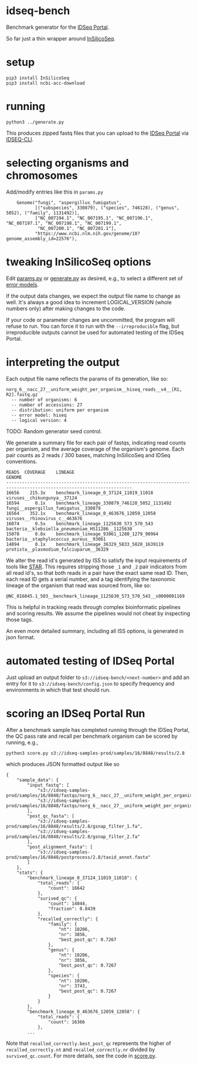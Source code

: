 # idseq-bench
Benchmark generator for the [IDSeq Portal](https://idseq.net).

So far just a thin wrapper around [InSilicoSeq](https://insilicoseq.readthedocs.io/en/latest/).

# setup
```
pip3 install InSilicoSeq
pip3 install ncbi-acc-download
```

# running
```
python3 ../generate.py
```

This produces zipped fastq files that you can upload to the [IDSeq Portal](https://idseq.net) via [IDSEQ-CLI](https://github.com/chanzuckerberg/idseq-cli).

# selecting organisms and chromosomes
Add/modify entries like this in `params.py`
```
    Genome("fungi", "aspergillus_fumigatus",
           [("subspecies", 330879), ("species", 746128), ("genus", 5052), ("family", 1131492)],
           ["NC_007194.1", "NC_007195.1", "NC_007196.1", "NC_007197.1", "NC_007198.1", "NC_007199.1",
            "NC_007200.1", "NC_007201.1"],
           "https://www.ncbi.nlm.nih.gov/genome/18?genome_assembly_id=22576"),
```

# tweaking InSilicoSeq options
Edit [params.py](params.py) or [generate.py](generate.py) as desired, e.g., to select a different set of [error models](https://insilicoseq.readthedocs.io/en/latest/iss/model.html).

If the output data changes, we expect the output file name to change as well.  It's always a good idea to increment
LOGICAL_VERSION (whole numbers only) after making changes to the code.

If your code or parameter changes are uncommitted, the program will refuse to run.   You can force it to run with the `--irreproducible` flag, but irreproducible outputs cannot be used for automated testing of the IDSeq Portal.

# interpreting the output
Each output file name reflects the params of its generation, like so:
```
norg_6__nacc_27__uniform_weight_per_organism__hiseq_reads__v4__[R1, R2].fastq.gz
  -- number of organisms: 6
  -- number of accessions: 27
  -- distribution: uniform per organism
  -- error model: hiseq
  -- logical version: 4
```
TODO:  Random generator seed control.

We generate a summary file for each pair of fastqs, indicating read counts per organism,
and the average coverage of the organism's genome.  Each pair counts as 2 reads / 300 bases,
matching InSilicoSeq and IDSeq conventions.
```
READS  COVERAGE    LINEAGE                                          GENOME
----------------------------------------------------------------------------------------------------------------------
16656    215.3x    benchmark_lineage_0_37124_11019_11018            viruses__chikungunya__37124
16594      0.1x    benchmark_lineage_330879_746128_5052_1131492     fungi__aspergillus_fumigatus__330879
16564    352.1x    benchmark_lineage_0_463676_12059_12058           viruses__rhinovirus_c__463676
16074      0.5x    benchmark_lineage_1125630_573_570_543            bacteria__klebsiella_pneumoniae_HS11286__1125630
15078      0.8x    benchmark_lineage_93061_1280_1279_90964          bacteria__staphylococcus_aureus__93061
14894      0.1x    benchmark_lineage_36329_5833_5820_1639119        protista__plasmodium_falciuparum__36329
```
We alter the read id's generated by ISS to satisfy the input requirements of tools like [STAR](https://github.com/alexdobin/STAR).
This requires stripping those `_1` and `_2` pair indicators from all read id's, so that both reads in a pair have the exact same
read ID.  Then, each read ID gets a serial number, and a tag identifying the taxonomic lineage of the organism
that read was sourced from, like so:
```
@NC_016845.1_503__benchmark_lineage_1125630_573_570_543__s0000001169
```
This is helpful in tracking reads through complex bioinformatic pipelines and
scoring results.  We assume the pipelines would not cheat by inspecting those tags.

An even more detailed summary, including all ISS options, is generated in json format.

# automated testing of IDSeq Portal

Just upload an output folder to `s3://idseq-bench/<next-number>` and add
an entry for it to `s3://idseq-bench/config.json` to specify frequency and environments in which that test should run.

# scoring an IDSeq Portal Run

After a benchmark sample has completed running through the IDSeq Portal, the QC pass rate and recall per benchmark organism can be scored by running, e.g.,
```
python3 score.py s3://idseq-samples-prod/samples/16/8848/results/2.8
```
which produces JSON formatted output like so
```
{
    "sample_data": {
        "input_fastq": [
            "s3://idseq-samples-prod/samples/16/8848/fastqs/norg_6__nacc_27__uniform_weight_per_organism__hiseq_reads__v4__R1.fastq.gz",
            "s3://idseq-samples-prod/samples/16/8848/fastqs/norg_6__nacc_27__uniform_weight_per_organism__hiseq_reads__v4__R2.fastq.gz"
        ],
        "post_qc_fasta": [
            "s3://idseq-samples-prod/samples/16/8848/results/2.8/gsnap_filter_1.fa",
            "s3://idseq-samples-prod/samples/16/8848/results/2.8/gsnap_filter_2.fa"
        ],
        "post_alignment_fasta": [
            "s3://idseq-samples-prod/samples/16/8848/postprocess/2.8/taxid_annot.fasta"
        ]
    },
    "stats": {
        "benchmark_lineage_0_37124_11019_11018": {
            "total_reads": {
                "count": 16642
            },
            "surived_qc": {
                "count": 14044,
                "fraction": 0.8439
            },
            "recalled_correctly": {
                "family": {
                    "nt": 10206,
                    "nr": 3856,
                    "best_post_qc": 0.7267
                },
                "genus": {
                    "nt": 10206,
                    "nr": 3856,
                    "best_post_qc": 0.7267
                },
                "species": {
                    "nt": 10206,
                    "nr": 3743,
                    "best_post_qc": 0.7267
                }
            }
        },
        "benchmark_lineage_0_463676_12059_12058": {
            "total_reads": {
                "count": 16366
            },
        ...
```
Note that `recalled_correctly.best_post_qc` represents the higher of `recalled_correctly.nt` and `recalled_correctly.nr` divided by `survived_qc.count`.  For more details, see the code in [score.py](score.py).

